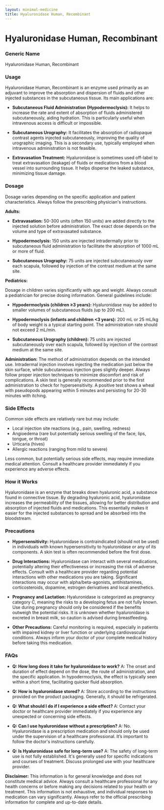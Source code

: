 ```yaml
---
layout: minimal-medicine
title: Hyaluronidase Human, Recombinant
---
```


# Hyaluronidase Human, Recombinant
### Generic Name
Hyaluronidase Human, Recombinant

### Usage
Hyaluronidase Human, Recombinant is an enzyme used primarily as an adjuvant to improve the absorption and dispersion of fluids and other injected substances in the subcutaneous tissue.  Its main applications are:

* **Subcutaneous Fluid Administration (Hypodermoclysis):**  It helps to increase the rate and extent of absorption of fluids administered subcutaneously, aiding hydration. This is particularly useful when intravenous access is difficult or impossible.

* **Subcutaneous Urography:**  It facilitates the absorption of radiopaque contrast agents injected subcutaneously, improving the quality of urographic imaging. This is a secondary use, typically employed when intravenous administration is not feasible.

* **Extravasation Treatment:** Hyaluronidase is sometimes used off-label to treat extravasation (leakage) of fluids or medications from a blood vessel into surrounding tissue. It helps disperse the leaked substance, minimizing tissue damage.


### Dosage

Dosage varies depending on the specific application and patient characteristics.  Always follow the prescribing physician's instructions.

**Adults:**

* **Extravasation:** 50-300 units (often 150 units) are added directly to the injected solution before administration. The exact dose depends on the volume and type of extravasated substance.

* **Hypodermoclysis:**  150 units are injected intradermally prior to subcutaneous fluid administration to facilitate the absorption of 1000 mL or more of fluid.

* **Subcutaneous Urography:** 75 units are injected subcutaneously over each scapula, followed by injection of the contrast medium at the same site.

**Pediatrics:**

Dosage in children varies significantly with age and weight.  Always consult a pediatrician for precise dosing information. General guidelines include:

* **Hypodermoclysis (children ≥3 years):** Hyaluronidase may be added to smaller volumes of subcutaneous fluids (up to 200 mL).

* **Hypodermoclysis (infants and children <3 years):** 200 mL or 25 mL/kg of body weight is a typical starting point. The administration rate should not exceed 2 mL/min.

* **Subcutaneous Urography (children):**  75 units are injected subcutaneously over each scapula, followed by injection of the contrast medium at the same site.

**Administration:**  The method of administration depends on the intended use.  Intradermal injection involves injecting the medication just below the skin surface, while subcutaneous injection goes slightly deeper.  Always follow proper injection techniques to minimize discomfort and risk of complications. A skin test is generally recommended prior to the first administration to check for hypersensitivity. A positive test shows a wheal with pseudopods appearing within 5 minutes and persisting for 20-30 minutes with itching.


### Side Effects

Common side effects are relatively rare but may include:

* Local injection site reactions (e.g., pain, swelling, redness)
* Angioedema (rare but potentially serious swelling of the face, lips, tongue, or throat)
* Urticaria (hives)
* Allergic reactions (ranging from mild to severe)


Less common, but potentially serious side effects, may require immediate medical attention.  Consult a healthcare provider immediately if you experience any adverse effects.


### How it Works

Hyaluronidase is an enzyme that breaks down hyaluronic acid, a substance found in connective tissue.  By degrading hyaluronic acid, hyaluronidase increases the permeability of the tissues, allowing for better distribution and absorption of injected fluids and medications. This essentially makes it easier for the injected substances to spread and be absorbed into the bloodstream.


### Precautions

* **Hypersensitivity:** Hyaluronidase is contraindicated (should not be used) in individuals with known hypersensitivity to hyaluronidase or any of its components.  A skin test is often recommended before the first dose.

* **Drug Interactions:**  Hyaluronidase can interact with several medications, potentially altering their effectiveness or increasing the risk of adverse effects. Consult with a healthcare provider regarding potential interactions with other medications you are taking.  Significant interactions may occur with alpha/beta-agonists, antihistamines, corticosteroids, dopamine, estrogen derivatives and local anesthetics.

* **Pregnancy and Lactation:**  Hyaluronidase is categorized as pregnancy category C, meaning the risks to a developing fetus are not fully known.  Use during pregnancy should only be considered if the benefits outweigh the potential risks.  It is unknown whether hyaluronidase is excreted in breast milk, so caution is advised during breastfeeding.

* **Other Precautions:**  Careful monitoring is required, especially in patients with impaired kidney or liver function or underlying cardiovascular conditions. Always inform your doctor of your complete medical history before taking this medication.


### FAQs

* **Q: How long does it take for hyaluronidase to work?**  A: The onset and duration of effect depend on the dose, the route of administration, and the specific application.  In hypodermoclysis, the effect is typically seen within a short time, facilitating quicker fluid absorption.

* **Q: How is hyaluronidase stored?** A: Store according to the instructions provided on the product packaging.  Generally, it should be refrigerated.

* **Q: What should I do if I experience a side effect?** A:  Contact your doctor or healthcare provider immediately if you experience any unexpected or concerning side effects.

* **Q: Can I use hyaluronidase without a prescription?** A: No. Hyaluronidase is a prescription medication and should only be used under the supervision of a healthcare professional.  It’s important to follow the doctor's instructions carefully.

* **Q: Is Hyaluronidase safe for long-term use?**  A:  The safety of long-term use is not fully established.  It's generally used for specific indications and courses of treatment.  Discuss prolonged use with your healthcare provider.


**Disclaimer:** This information is for general knowledge and does not constitute medical advice.  Always consult a healthcare professional for any health concerns or before making any decisions related to your health or treatment.  This information is not exhaustive, and individual responses to medication can vary significantly.  Always refer to the official prescribing information for complete and up-to-date details.

